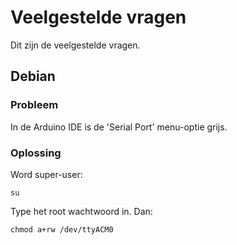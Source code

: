 # Veelgestelde vragen

Dit zijn de veelgestelde vragen.

## Debian

### Probleem

In de Arduino IDE is de 'Serial Port' menu-optie grijs.

### Oplossing


Word super-user:

```
su
```

Type het root wachtwoord in. Dan:

```
chmod a+rw /dev/ttyACM0
```